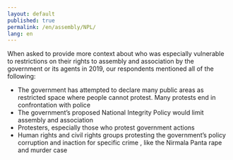 ```yaml
---
layout: default
published: true
permalink: /en/assembly/NPL/
lang: en
---
```


When asked to provide more context about who was especially vulnerable to restrictions on their rights to assembly and association by the government or its agents in 2019, our respondents mentioned all of the following:
-	The government has attempted to declare many public areas as restricted space where people cannot protest. Many protests end in confrontation with police
-	The government’s proposed National Integrity Policy would limit assembly and association 
-	Protesters, especially those who protest government actions
-	Human rights and civil rights groups protesting the government’s policy corruption and inaction for specific crime , like the Nirmala Panta rape and murder case

